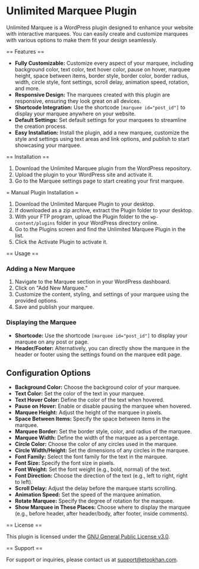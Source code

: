 # Unlimited Marquee Plugin

Unlimited Marquee is a WordPress plugin designed to enhance your website with interactive marquees. You can easily create and customize marquees with various options to make them fit your design seamlessly.

== Features ==

- **Fully Customizable:** Customize every aspect of your marquee, including background color, text color, text hover color, pause on hover, marquee height, space between items, border style, border color, border radius, width, circle style, font settings, scroll delay, animation speed, rotation, and more.
- **Responsive Design:** The marquees created with this plugin are responsive, ensuring they look great on all devices.
- **Shortcode Integration:** Use the shortcode `[marquee id="post_id"]` to display your marquee anywhere on your website.
- **Default Settings:** Set default settings for your marquees to streamline the creation process.
- **Easy Installation:** Install the plugin, add a new marquee, customize the style and settings using text areas and link options, and publish to start showcasing your marquee.

== Installation ==

1. Download the Unlimited Marquee plugin from the WordPress repository.
2. Upload the plugin to your WordPress site and activate it.
3. Go to the Marquee settings page to start creating your first marquee.


= Manual Plugin Installation =
1. Download the Unlimited Marquee Plugin to your desktop.
2. If downloaded as a zip archive, extract the Plugin folder to your desktop.
3. With your FTP program, upload the Plugin folder to the `wp-content/plugins` folder in your WordPress directory online.
4. Go to the Plugins screen and find the Unlimited Marquee Plugin in the list.
5. Click the Activate Plugin to activate it.


== Usage ==

### Adding a New Marquee

1. Navigate to the Marquee section in your WordPress dashboard.
2. Click on "Add New Marquee."
3. Customize the content, styling, and settings of your marquee using the provided options.
4. Save and publish your marquee.

### Displaying the Marquee

- **Shortcode:** Use the shortcode `[marquee id="post_id"]` to display your marquee on any post or page.
- **Header/Footer:** Alternatively, you can directly show the marquee in the header or footer using the settings found on the marquee edit page.

## Configuration Options

- **Background Color:** Choose the background color of your marquee.
- **Text Color:** Set the color of the text in your marquee.
- **Text Hover Color:** Define the color of the text when hovered.
- **Pause on Hover:** Enable or disable pausing the marquee when hovered.
- **Marquee Height:** Adjust the height of the marquee in pixels.
- **Space Between Items:** Specify the space between items in the marquee.
- **Marquee Border:** Set the border style, color, and radius of the marquee.
- **Marquee Width:** Define the width of the marquee as a percentage.
- **Circle Color:** Choose the color of any circles used in the marquee.
- **Circle Width/Height:** Set the dimensions of any circles in the marquee.
- **Font Family:** Select the font family for the text in the marquee.
- **Font Size:** Specify the font size in pixels.
- **Font Weight:** Set the font weight (e.g., bold, normal) of the text.
- **Font Direction:** Choose the direction of the text (e.g., left to right, right to left).
- **Scroll Delay:** Adjust the delay before the marquee starts scrolling.
- **Animation Speed:** Set the speed of the marquee animation.
- **Rotate Marquee:** Specify the degree of rotation for the marquee.
- **Show Marquee in These Places:** Choose where to display the marquee (e.g., before header, after header/body, after footer, inside comments).

== License ==

This plugin is licensed under the [GNU General Public License v3.0](https://www.gnu.org/licenses/gpl-3.0.en.html).

== Support ==

For support or inquiries, please contact us at [support@etookhan.com](mailto:jamal@etookhan.com).
